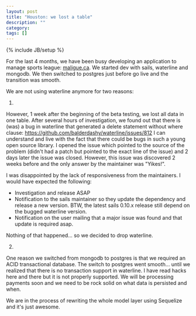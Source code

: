 ```yaml
---
layout: post
title: "Houston: we lost a table"
description: ""
category: 
tags: []
---
```

{% include JB/setup %}

For the last 4 months, we have been busy developing an application to manage sports league: [maligue.ca](https://www.maligue.ca/). We started dev with sails, waterline and mongodb. We then switched to postgres just before go live and the transition was smooth.

We are not using waterline anymore for two reasons:

1)
However, 1 week after the beginning of the beta testing, we lost all data in one table. After several hours of investigation, we found out that there is (was) a bug in waterline that generated a delete statement without where clause: https://github.com/balderdashy/waterline/issues/812
I can understand and live with the fact that there could be bugs in such a young open source library. I opened the issue which pointed to the source of the problem (didn't had a patch but pointed to the exact line of the issue) and 2 days later the issue was closed. However, this issue was discovered 2 weeks before and the only answer by the maintainer was "Yikes!". 

I was disappointed by the lack of responsiveness from the maintainers. I would have expected the following:
* Investigation and release ASAP
* Notification to the sails maintainer so they update the dependency and release a new version. BTW, the latest sails 0.10.x release still depend on the bugged waterline version.
* Notification on the user mailing that a major issue was found and that update is required asap.

Nothing of that happened... so we decided to drop waterline.

2)
One reason we switched from mongodb to postgres is that we required an ACID transactional database. The switch to postgres went smooth... until we realized that there is no transaction support in waterline. I have read hacks here and there but it is not properly supported. We will be processing payments soon and we need to be rock solid on what data is persisted and when.


We are in the process of rewriting the whole model layer using Sequelize and it's just awesome.